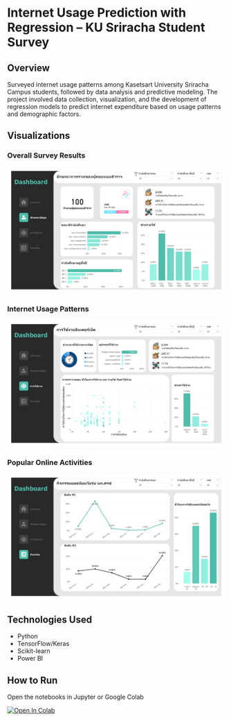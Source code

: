 # Internet Usage Prediction with Regression – KU Sriracha Student Survey

## Overview
Surveyed internet usage patterns among Kasetsart University Sriracha Campus students, followed by data analysis and predictive modeling.  The project involved data collection, visualization, and the development of regression models to predict internet expenditure based on usage patterns and demographic factors.

## Visualizations

### Overall Survey Results
![Overall characteristics of the survey results](./visualizations/img/Internet-usage-report_page-0002.jpg)

### Internet Usage Patterns
![Using the Internet](./visualizations/img/Internet-usage-report_page-0003.jpg)

### Popular Online Activities
![Popular activities](./visualizations/img/Internet-usage-report_page-0004.jpg)


## Technologies Used
- Python 
- TensorFlow/Keras
- Scikit-learn
- Power BI

## How to Run
Open the notebooks in Jupyter or Google Colab 

[![Open In Colab](https://colab.research.google.com/assets/colab-badge.svg)](https://colab.research.google.com/github/peerapoljantimee/ku-net-predict/blob/main/notebooks/Internet_Usage_Prediction_with_Regression.ipynb)
